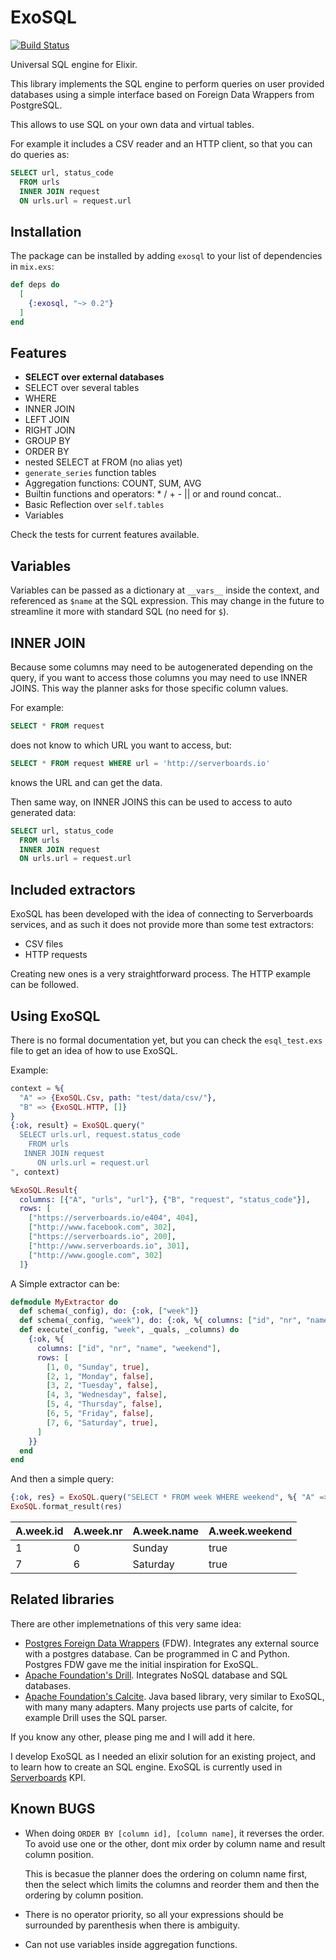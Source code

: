 # ExoSQL

[![Build Status](https://travis-ci.org/serverboards/exosql.svg?branch=master)](https://travis-ci.org/serverboards/exosql)

Universal SQL engine for Elixir.

This library implements the SQL engine to perform queries on user provided
databases using a simple interface based on Foreign Data Wrappers from
PostgreSQL.

This allows to use SQL on your own data and virtual tables.

For example it includes a CSV reader and an HTTP client, so that you can
do queries as:

```SQL
SELECT url, status_code
  FROM urls
  INNER JOIN request
  ON urls.url = request.url
```

## Installation

The package can be installed by adding `exosql` to your list of dependencies in
`mix.exs`:

```elixir
def deps do
  [
    {:exosql, "~> 0.2"}
  ]
end
```

## Features

* **SELECT over external databases**
* SELECT over several tables
* WHERE
* INNER JOIN
* LEFT JOIN
* RIGHT JOIN
* GROUP BY
* ORDER BY
* nested SELECT at FROM (no alias yet)
* `generate_series` function tables
* Aggregation functions: COUNT, SUM, AVG
* Builtin functions and operators: * / + - || or and round concat..
* Basic Reflection over `self.tables`
* Variables

Check the tests for current features available.

## Variables

Variables can be passed as a dictionary at `__vars__` inside the context, and
referenced as `$name` at the SQL expression. This may change in the future
to streamline it more with standard SQL (no need for `$`).

## INNER JOIN

Because some columns may need to be autogenerated depending on the query,
if you want to access those columns you may need to use INNER JOINS. This
way the planner asks for those specific column values.

For example:

```SQL
SELECT * FROM request
```

does not know to which URL you want to access, but:

```SQL
SELECT * FROM request WHERE url = 'http://serverboards.io'
```

knows the URL and can get the data.

Then same way, on INNER JOINS this can be used to access to auto generated data:

```SQL
SELECT url, status_code
  FROM urls
  INNER JOIN request
  ON urls.url = request.url
```

## Included extractors

ExoSQL has been developed with the idea of connecting to Serverboards services,
and as such it does not provide more than some test extractors:

* CSV files
* HTTP requests

Creating new ones is a very straightforward process. The HTTP example can be
followed.

## Using ExoSQL

There is no formal documentation yet, but you can check the `esql_test.exs` file
to get an idea of how to use ExoSQL.

Example:

```elixir
context = %{
  "A" => {ExoSQL.Csv, path: "test/data/csv/"},
  "B" => {ExoSQL.HTTP, []}
}
{:ok, result} = ExoSQL.query("
  SELECT urls.url, request.status_code
    FROM urls
   INNER JOIN request
      ON urls.url = request.url
", context)
```

```elixir
%ExoSQL.Result{
  columns: [{"A", "urls", "url"}, {"B", "request", "status_code"}],
  rows: [
    ["https://serverboards.io/e404", 404],
    ["http://www.facebook.com", 302],
    ["https://serverboards.io", 200],
    ["http://www.serverboards.io", 301],
    ["http://www.google.com", 302]
  ]}
```

A Simple extractor can be:
```elixir
defmodule MyExtractor do
  def schema(_config), do: {:ok, ["week"]}
  def schema(_config, "week"), do: {:ok, %{ columns: ["id", "nr", "name", "weekend"] }}
  def execute(_config, "week", _quals, _columns) do
    {:ok, %{
      columns: ["id", "nr", "name", "weekend"],
      rows: [
        [1, 0, "Sunday", true],
        [2, 1, "Monday", false],
        [3, 2, "Tuesday", false],
        [4, 3, "Wednesday", false],
        [5, 4, "Thursday", false],
        [6, 5, "Friday", false],
        [7, 6, "Saturday", true],
      ]
    }}
  end
end
```

And then a simple query:

```elixir
{:ok, res} = ExoSQL.query("SELECT * FROM week WHERE weekend", %{ "A" => {MyExtractor, []}})               
ExoSQL.format_result(res)
```

|A.week.id | A.week.nr | A.week.name | A.week.weekend|
|----------|-----------|-------------|---------------|
|1         | 0         | Sunday      | true          |
|7         | 6         | Saturday    | true          |

## Related libraries

There are other implemetnations of this very same idea:

* [Postgres Foreign Data Wrappers] (FDW). Integrates any external
  source with a postgres database. Can be programmed in C and Python. Postgres
  FDW gave me the initial inspiration for ExoSQL.
* [Apache Foundation's Drill]. Integrates NoSQL database and SQL databases.
* [Apache Foundation's Calcite]. Java based library, very similar to ExoSQL,
  with many many adapters. Many projects use parts of calcite, for example
  Drill uses the SQL parser.

If you know any other, please ping me and I will add it here.

I develop ExoSQL as I needed an elixir solution for an existing project, and
to learn how to create an SQL engine. ExoSQL is currently used in
[Serverboards] KPI.

[Postgres Foreign Data Wrappers]: https://wiki.postgresql.org/wiki/Foreign_data_wrappers
[Apache Foundation's Drill]: https://drill.apache.org
[Apache Foundation's Calcite]: https://calcite.apache.org
[Serverboards]: https://serverboards.io

## Known BUGS

* When doing `ORDER BY [column id], [column name]`, it reverses the order. To
  avoid use one or the other, dont mix order by column name and result column
  position.

  This is becasue the planner does the ordering on column name first, then
  the select which limits the columns and reorder them and then the ordering
  by column position.

* There is no operator priority, so all your expressions should be surrounded
  by parenthesis when there is ambiguity.

* Can not use variables inside aggregation functions.
